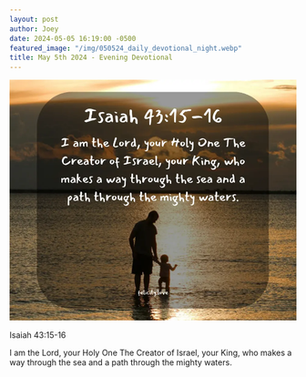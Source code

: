 ```yaml
---
layout: post
author: Joey
date: 2024-05-05 16:19:00 -0500
featured_image: "/img/050524_daily_devotional_night.webp"
title: May 5th 2024 - Evening Devotional
---
```


[![May 5th 2024 - Evening Devotional](/img/050524_daily_devotional_night.webp)](/img/050524_daily_devotional_night.webp)

Isaiah 43:15-16

I am the Lord, your Holy One The Creator of Israel, your King, who makes a way through the sea and a path through the mighty waters.